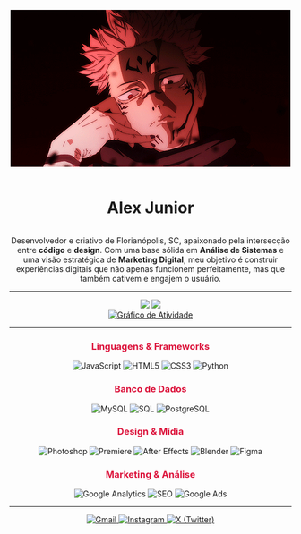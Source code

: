 <!-- Início -->

<p align="center">
  <img src="https://raw.githubusercontent.com/bggcreate/bggcreate/main/sukuna.gif" alt="Banner animado de Sukuna de Jujutsu Kaisen">
</p>

<!-- TÍTULO E INTRODUÇÃO -->

<div align="center">
  <h1 style="display: inline-block;">Alex Junior </h1>
</div>

<p align="center">
  Desenvolvedor e criativo de Florianópolis, SC, apaixonado pela intersecção entre <b>código</b> e <b>design</b>.
  Com uma base sólida em <b>Análise de Sistemas</b> e uma visão estratégica de <b>Marketing Digital</b>, meu objetivo é construir experiências digitais que não apenas funcionem perfeitamente, mas que também cativem e engajem o usuário.
</p>

---

<!--  ESTATÍSTICAS E GRÁFICO DE ATIVIDADE -->
<div align="center">
  <!-- GitHub Stats -->
  <img height="180em" src="https://github-readme-stats.vercel.app/api?username=bggcreate&show_icons=true&include_all_commits=true&count_private=true&title_color=DC143C&icon_color=DC143C&text_color=FFFFFF&bg_color=0D1117&hide_border=true"/>
  <!-- Linguagens -->
  <img height="180em" src="https://github-readme-stats.vercel.app/api/top-langs/?username=bggcreate&layout=compact&langs_count=7&title_color=DC143C&icon_color=DC143C&text_color=FFFFFF&bg_color=0D1117&hide_border=true"/>
</div>
<div align="center">
  <!-- Gráfico de Atividade -->
  <a href="https://github.com/bggcreate">
    <img src="https://github-readme-activity-graph.vercel.app/graph?username=bggcreate&bg_color=0D1117&color=FFFFFF&line=DC143C&point=FFFFFF&area=true&hide_border=true" alt="Gráfico de Atividade"/>
  </a>
</div>

---

<!-- HABILIDADES -->
<div align="center">

  <h3 style="color:#DC143C;">Linguagens & Frameworks</h3>
  <p>
    <img src="https://img.shields.io/badge/JavaScript-DC143C?style=for-the-badge&logo=javascript&logoColor=white" alt="JavaScript"/>
    <img src="https://img.shields.io/badge/HTML5-DC143C?style=for-the-badge&logo=html5&logoColor=white" alt="HTML5"/>
    <img src="https://img.shields.io/badge/CSS3-DC143C?style=for-the-badge&logo=css3&logoColor=white" alt="CSS3"/>
    <img src="https://img.shields.io/badge/Python-DC143C?style=for-the-badge&logo=python&logoColor=white" alt="Python"/>
  </p>
  
  <h3 style="color:#DC143C;">Banco de Dados</h3>
  <p>
    <img src="https://img.shields.io/badge/MySQL-DC143C?style=for-the-badge&logo=mysql&logoColor=white" alt="MySQL"/>
    <img src="https://img.shields.io/badge/SQL-DC143C?style=for-the-badge&logo=progate&logoColor=white" alt="SQL"/>
    <img src="https://img.shields.io/badge/PostgreSQL-DC143C?style=for-the-badge&logo=postgresql&logoColor=white" alt="PostgreSQL"/>
  </p>
  
  <h3 style="color:#DC143C;">Design & Mídia</h3>
  <p>
    <img src="https://img.shields.io/badge/Adobe%20Photoshop-DC143C?style=for-the-badge&logo=adobephotoshop&logoColor=white" alt="Photoshop"/>
    <img src="https://img.shields.io/badge/Adobe%20Premiere%20Pro-DC143C?style=for-the-badge&logo=adobepremierepro&logoColor=white" alt="Premiere"/>
    <img src="https://img.shields.io/badge/Adobe%20After%20Effects-DC143C?style=for-the-badge&logo=adobeaftereffects&logoColor=white" alt="After Effects"/>
    <img src="https://img.shields.io/badge/Blender-DC143C?style=for-the-badge&logo=blender&logoColor=white" alt="Blender"/>
    <img src="https://img.shields.io/badge/Figma-DC143C?style=for-the-badge&logo=figma&logoColor=white" alt="Figma"/>
  </p>

  <h3 style="color:#DC143C;">Marketing & Análise</h3>
  <p>
    <img src="https://img.shields.io/badge/Google%20Analytics-DC143C?style=for-the-badge&logo=googleanalytics&logoColor=white" alt="Google Analytics"/>
    <img src="https://img.shields.io/badge/SEO-DC143C?style=for-the-badge&logo=searchengineoptimization&logoColor=white" alt="SEO"/>
    <img src="https://img.shields.io/badge/Google%20Ads-DC143C?style=for-the-badge&logo=googleads&logoColor=white" alt="Google Ads"/>
  </p>
</div>

---

<!-- CONTATO -->
<div align="center">
  <a href="mailto:alexcoejunior@gmail.com">
    <img src="https://img.shields.io/badge/Gmail-DC143C?style=for-the-badge&logo=gmail&logoColor=white" alt="Gmail"/>
  </a>
  <a href="https://www.instagram.com/alexcoee/" target="_blank">
    <img src="https://img.shields.io/badge/Instagram-DC143C?style=for-the-badge&logo=instagram&logoColor=white" alt="Instagram"/>
  </a>
  <a href="https://twitter.com/coemaior" target="_blank">
    <img src="https://img.shields.io/badge/X-DC143C?style=for-the-badge&logo=x&logoColor=white" alt="X (Twitter)"/>
  </a>
</div>

<!-- Fim do Perfil -->
